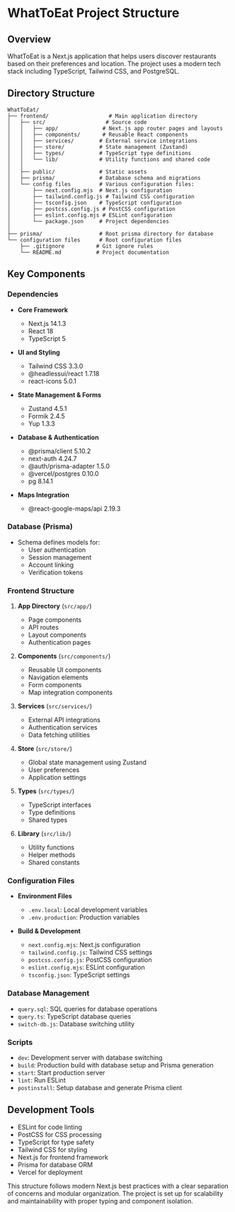 # WhatToEat Project Structure

## Overview
WhatToEat is a Next.js application that helps users discover restaurants based on their preferences and location. The project uses a modern tech stack including TypeScript, Tailwind CSS, and PostgreSQL.

## Directory Structure

```
WhatToEat/
├── frontend/                   # Main application directory
│   ├── src/                   # Source code
│   │   ├── app/              # Next.js app router pages and layouts
│   │   ├── components/       # Reusable React components
│   │   ├── services/        # External service integrations
│   │   ├── store/           # State management (Zustand)
│   │   ├── types/           # TypeScript type definitions
│   │   └── lib/             # Utility functions and shared code
│   │
│   ├── public/              # Static assets
│   ├── prisma/              # Database schema and migrations
│   └── config files         # Various configuration files:
│       ├── next.config.mjs  # Next.js configuration
│       ├── tailwind.config.js # Tailwind CSS configuration
│       ├── tsconfig.json    # TypeScript configuration
│       ├── postcss.config.js # PostCSS configuration
│       ├── eslint.config.mjs # ESLint configuration
│       └── package.json     # Project dependencies
│
├── prisma/                  # Root prisma directory for database
└── configuration files      # Root configuration files
    ├── .gitignore          # Git ignore rules
    └── README.md           # Project documentation

```

## Key Components

### Dependencies
- **Core Framework**
  - Next.js 14.1.3
  - React 18
  - TypeScript 5

- **UI and Styling**
  - Tailwind CSS 3.3.0
  - @headlessui/react 1.7.18
  - react-icons 5.0.1

- **State Management & Forms**
  - Zustand 4.5.1
  - Formik 2.4.5
  - Yup 1.3.3

- **Database & Authentication**
  - @prisma/client 5.10.2
  - next-auth 4.24.7
  - @auth/prisma-adapter 1.5.0
  - @vercel/postgres 0.10.0
  - pg 8.14.1

- **Maps Integration**
  - @react-google-maps/api 2.19.3

### Database (Prisma)
- Schema defines models for:
  - User authentication
  - Session management
  - Account linking
  - Verification tokens

### Frontend Structure
1. **App Directory** (`src/app/`)
   - Page components
   - API routes
   - Layout components
   - Authentication pages

2. **Components** (`src/components/`)
   - Reusable UI components
   - Navigation elements
   - Form components
   - Map integration components

3. **Services** (`src/services/`)
   - External API integrations
   - Authentication services
   - Data fetching utilities

4. **Store** (`src/store/`)
   - Global state management using Zustand
   - User preferences
   - Application settings

5. **Types** (`src/types/`)
   - TypeScript interfaces
   - Type definitions
   - Shared types

6. **Library** (`src/lib/`)
   - Utility functions
   - Helper methods
   - Shared constants

### Configuration Files
- **Environment Files**
  - `.env.local`: Local development variables
  - `.env.production`: Production variables

- **Build & Development**
  - `next.config.mjs`: Next.js configuration
  - `tailwind.config.js`: Tailwind CSS settings
  - `postcss.config.js`: PostCSS configuration
  - `eslint.config.mjs`: ESLint configuration
  - `tsconfig.json`: TypeScript settings

### Database Management
- `query.sql`: SQL queries for database operations
- `query.ts`: TypeScript database queries
- `switch-db.js`: Database switching utility

### Scripts
- `dev`: Development server with database switching
- `build`: Production build with database setup and Prisma generation
- `start`: Start production server
- `lint`: Run ESLint
- `postinstall`: Setup database and generate Prisma client

## Development Tools
- ESLint for code linting
- PostCSS for CSS processing
- TypeScript for type safety
- Tailwind CSS for styling
- Next.js for frontend framework
- Prisma for database ORM
- Vercel for deployment

This structure follows modern Next.js best practices with a clear separation of concerns and modular organization. The project is set up for scalability and maintainability with proper typing and component isolation. 